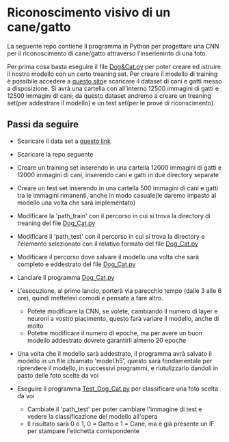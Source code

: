 # Riconoscimento visivo di un cane/gatto

La seguente repo contiene il programma in Python per progettare una CNN per il riconoscimento di cane/gatto attraverso l'inseriemnto di una foto.

Per prima cosa basta eseguire il file [Dog&Cat.py](https://github.com/CNN-Dog-Cat/ClassificationDog-Cat/blob/master/Dog_Cat.py) per poter creare ed istruire il nostro modello con un certo treaning set.
Per creare il modello di training è possibile accedere a [questo sito](https://download.microsoft.com/download/3/E/1/3E1C3F21-ECDB-4869-8368-6DEBA77B919F/kagglecatsanddogs_3367a.zip)e scaricare il dataset di cani e gatti messo a disposizione. Si avrà una cartella con all'interno 12500 immagini di gatti e 12500 immagini di cani; da questo dataset andremo a creare un treaning set(per addestrare il modello) e un test set(per le prove di riconscimento).

## Passi da seguire
  * Scaricare il data set a [questo link](https://download.microsoft.com/download/3/E/1/3E1C3F21-ECDB-4869-8368-6DEBA77B919F/kagglecatsanddogs_3367a.zip)
  * Scaricare la repo seguente
  * Creare un training set inserendo in una cartella 12000 immagini di gatti e 12000 immagini di cani, inserendo cani e gatti in due directory separate
  * Creare un test set inserendo in una cartella 500 immagini di cani e gatti tra le immagini rimanenti, anche in modo casuale(le daremo impasto al modello una volta che sarà implementato)
  * Modificare la 'path_train' con il percorso in cui si trova la directory di treaning del file [Dog_Cat.py](https://github.com/CNN-Dog-Cat/ClassificationDog-Cat/blob/master/Dog_Cat.py)
  * Modificare il 'path_test' con il percorso in cui si trova la directory e l'elemento selezionato con il relativo formato del file [Dog_Cat.py](https://github.com/CNN-Dog-Cat/ClassificationDog-Cat/blob/master/Dog_Cat.py)
  * Modificare il percorso dove salvare il modello una volta che sarà completo e eddestrato del file [Dog_Cat.py](https://github.com/CNN-Dog-Cat/ClassificationDog-Cat/blob/master/Dog_Cat.py)
  * Lanciare il programma [Dog_Cat.py](https://github.com/CNN-Dog-Cat/ClassificationDog-Cat/blob/master/Dog_Cat.py)
  * L'esecuzione, al primo lancio, porterà via parecchio tempo (dalle 3 alle 6 ore), quindi mettetevi comodi e pensate a fare altro.
    * Potete modificare la CNN, se volete, cambiando il numero di layer e neuroni a vostro piacimento, questo farà variare il modello, anche di molto
    * Potetre modificare il numero di epoche, ma per avere un buon modello addestrato dovrete garantirli almeno 20 epoche
    
  * Una volta che il modello sarà addestrato, il programma avrà salvato il modello in un file chiamato 'model.h5', questo sarà fondamentale per riprendere il modello, in successivi programmi, e riutulizzarlo dandoli in pasto delle foto scelte da voi
  * Eseguire il programma [Test_Dog_Cat.py](https://github.com/CNN-Dog-Cat/ClassificationDog-Cat/blob/master/Test_Dog_Cat_.py) per classificare una foto scelta da voi
    * Cambiate il 'path_test' per poter cambiare l'immagine di test e vedere la classificazione del modello all'opera
    * Il risultato sarà 0 o 1, 0 = Gatto e 1 = Cane, ma è già presente un IF per stampare l'etichetta corrispondente
    
